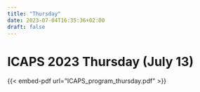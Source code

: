 ```yaml
---
title: "Thursday"
date: 2023-07-04T16:35:36+02:00
draft: false
---
```


# ICAPS 2023 Thursday (July 13) 

{{< embed-pdf url="ICAPS_program_thursday.pdf" >}}
